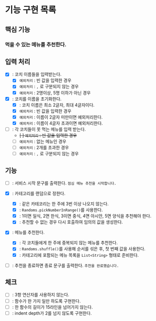 # 기능 구현 목록
## 핵심 기능
### 먹을 수 있는 메뉴를 추천한다.

## 입력 처리
- [X] : 코치 이름들을 입력받는다.
  - [X] `예외처리` : 빈 값을 입력한 경우
  - [X] `예외처리` : `,` 로 구분되지 않는 경우
  - [X] `예외처리` : 2명이상, 5명 이하가 아닌 경우
  
- [X] : 코치를 이름을 초기화한다.
  - [X] : 코치 이름은 최소 2글자, 최대 4글자이다.
  - [X] `예외처리` : 빈 값을 입력한 경우
  - [X] `예외처리` : 이름이 2글자 미만이면 예외처리한다.
  - [X] `예외처리` : 이름이 4글자 초과이면 예외처리한다.
  
- [ ] : 각 코치들이 못 먹는 메뉴를 입력 받는다.
  - ~~[ ] `예외처리` : 빈 값을 입력한 경우~~
  - [ ] `예외처리` : 없는 메뉴인 경우
  - [ ] `예외처리` : 2개를 초과한 경우
  - [ ] `예외처리` : `,` 로 구분되지 않는 경우

## 기능
- [ ] : 서비스 시작 문구를 출력한다. `점심 메뉴 추천을 시작합니다.`

- [X] : 카테고리를 랜덤으로 정한다.
  - [X] : 같은 카테코리는 한 주에 3번 이상 나오지 않는다. 
  - [X] : `Randoms.pickNumberInRange()`를 사용한다.
  - [X] : 1이면 일식, 2면 한식, 3이면 중식, 4면 아시안, 5면 양식을 추천해야 한다.
  - [X] : 추천할 수 없는 경우 다시 호출하여 임의의 값을 생성한다.

- [X] : 메뉴를 추천한다.
  - [X] : 각 코치들에게 한 주에 중복되지 않는 메뉴를 추천한다.
  - [X] : `Randoms.shuffle()`를 사용해 순서를 섞은 후, 첫 번째 값을 사용한다.
  - [X] : 카테고리에 포함되는 메뉴 목록을 `List<String>` 형태로 준비한다.

- [ ] : 추천을 종료하면 종료 문구를 출력한다. `추천을 완료했습니다.`

## 체크
- [ ] : 3항 연산자를 사용하지 않는다.
- [ ] : 함수가 한 가지 일만 하도록 구현한다.
- [ ] : 한 함수의 길이가 15라인을 넘어가지 않는다.
- [ ] : indent depth가 2를 넘지 않도록 구현한다.
